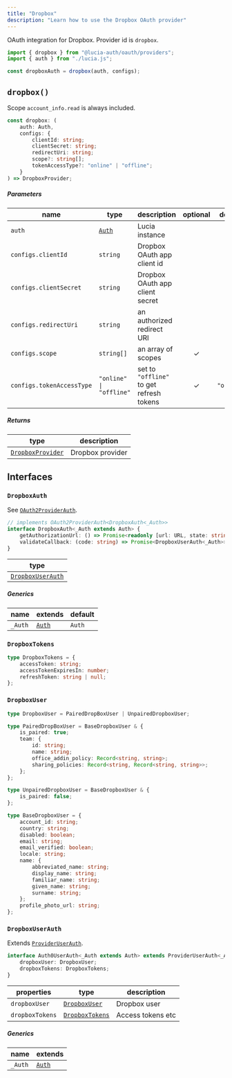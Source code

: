 ```yaml
---
title: "Dropbox"
description: "Learn how to use the Dropbox OAuth provider"
---
```


OAuth integration for Dropbox. Provider id is `dropbox`.

```ts
import { dropbox } from "@lucia-auth/oauth/providers";
import { auth } from "./lucia.js";

const dropboxAuth = dropbox(auth, configs);
```

## `dropbox()`

Scope `account_info.read` is always included.

```ts
const dropbox: (
	auth: Auth,
	configs: {
		clientId: string;
		clientSecret: string;
		redirectUri: string;
		scope?: string[];
		tokenAccessType?: "online" | "offline";
	}
) => DropboxProvider;
```

##### Parameters

| name                      | type                                       | description                              | optional | default    |
| ------------------------- | ------------------------------------------ | ---------------------------------------- | :------: | ---------- |
| `auth`                    | [`Auth`](/reference/lucia/interfaces/auth) | Lucia instance                           |          |            |
| `configs.clientId`        | `string`                                   | Dropbox OAuth app client id              |          |            |
| `configs.clientSecret`    | `string`                                   | Dropbox OAuth app client secret          |          |            |
| `configs.redirectUri`     | `string`                                   | an authorized redirect URI               |          |            |
| `configs.scope`           | `string[]`                                 | an array of scopes                       |    ✓     |            |
| `configs.tokenAccessType` | `"online" \| "offline"`                    | set to `"offline"` to get refresh tokens |    ✓     | `"online"` |

##### Returns

| type                                  | description      |
| ------------------------------------- | ---------------- |
| [`DropboxProvider`](#dropboxprovider) | Dropbox provider |

## Interfaces

### `DropboxAuth`

See [`OAuth2ProviderAuth`](/reference/oauth/interfaces/oauth2providerauth).

```ts
// implements OAuth2ProviderAuth<DropboxAuth<_Auth>>
interface DropboxAuth<_Auth extends Auth> {
	getAuthorizationUrl: () => Promise<readonly [url: URL, state: string]>;
	validateCallback: (code: string) => Promise<DropboxUserAuth<_Auth>>;
}
```

| type                                  |
| ------------------------------------- |
| [`DropboxUserAuth`](#dropboxuserauth) |

##### Generics

| name    | extends                                    | default |
| ------- | ------------------------------------------ | ------- |
| `_Auth` | [`Auth`](/reference/lucia/interfaces/auth) | `Auth`  |

### `DropboxTokens`

```ts
type DropboxTokens = {
	accessToken: string;
	accessTokenExpiresIn: number;
	refreshToken: string | null;
};
```

### `DropboxUser`

```ts
type DropboxUser = PairedDropBoxUser | UnpairedDropboxUser;
```

```ts
type PairedDropBoxUser = BaseDropboxUser & {
	is_paired: true;
	team: {
		id: string;
		name: string;
		office_addin_policy: Record<string, string>;
		sharing_policies: Record<string, Record<string, string>>;
	};
};

type UnpairedDropboxUser = BaseDropboxUser & {
	is_paired: false;
};

type BaseDropboxUser = {
	account_id: string;
	country: string;
	disabled: boolean;
	email: string;
	email_verified: boolean;
	locale: string;
	name: {
		abbreviated_name: string;
		display_name: string;
		familiar_name: string;
		given_name: string;
		surname: string;
	};
	profile_photo_url: string;
};
```

### `DropboxUserAuth`

Extends [`ProviderUserAuth`](/reference/oauth/interfaces/provideruserauth).

```ts
interface Auth0UserAuth<_Auth extends Auth> extends ProviderUserAuth<_Auth> {
	dropboxUser: DropboxUser;
	dropboxTokens: DropboxTokens;
}
```

| properties      | type                              | description       |
| --------------- | --------------------------------- | ----------------- |
| `dropboxUser`   | [`DropboxUser`](#dropboxuser)     | Dropbox user      |
| `dropboxTokens` | [`DropboxTokens`](#dropboxtokens) | Access tokens etc |

##### Generics

| name    | extends                                    |
| ------- | ------------------------------------------ |
| `_Auth` | [`Auth`](/reference/lucia/interfaces/auth) |
